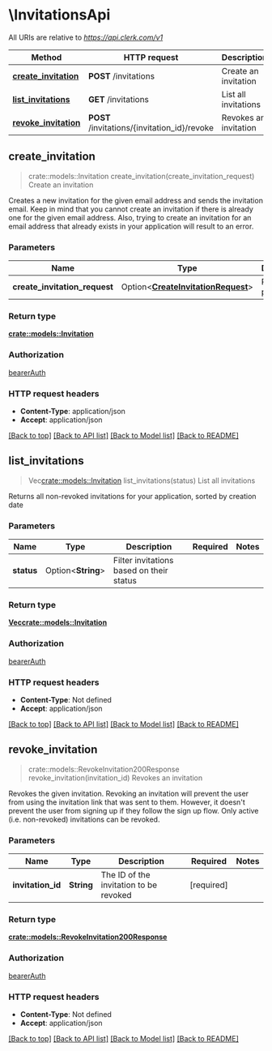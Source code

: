 # \InvitationsApi

All URIs are relative to *https://api.clerk.com/v1*

Method | HTTP request | Description
------------- | ------------- | -------------
[**create_invitation**](InvitationsApi.md#create_invitation) | **POST** /invitations | Create an invitation
[**list_invitations**](InvitationsApi.md#list_invitations) | **GET** /invitations | List all invitations
[**revoke_invitation**](InvitationsApi.md#revoke_invitation) | **POST** /invitations/{invitation_id}/revoke | Revokes an invitation



## create_invitation

> crate::models::Invitation create_invitation(create_invitation_request)
Create an invitation

Creates a new invitation for the given email address and sends the invitation email. Keep in mind that you cannot create an invitation if there is already one for the given email address. Also, trying to create an invitation for an email address that already exists in your application will result to an error.

### Parameters


Name | Type | Description  | Required | Notes
------------- | ------------- | ------------- | ------------- | -------------
**create_invitation_request** | Option<[**CreateInvitationRequest**](CreateInvitationRequest.md)> | Required parameters |  |

### Return type

[**crate::models::Invitation**](Invitation.md)

### Authorization

[bearerAuth](../README.md#bearerAuth)

### HTTP request headers

- **Content-Type**: application/json
- **Accept**: application/json

[[Back to top]](#) [[Back to API list]](../README.md#documentation-for-api-endpoints) [[Back to Model list]](../README.md#documentation-for-models) [[Back to README]](../README.md)


## list_invitations

> Vec<crate::models::Invitation> list_invitations(status)
List all invitations

Returns all non-revoked invitations for your application, sorted by creation date

### Parameters


Name | Type | Description  | Required | Notes
------------- | ------------- | ------------- | ------------- | -------------
**status** | Option<**String**> | Filter invitations based on their status |  |

### Return type

[**Vec<crate::models::Invitation>**](Invitation.md)

### Authorization

[bearerAuth](../README.md#bearerAuth)

### HTTP request headers

- **Content-Type**: Not defined
- **Accept**: application/json

[[Back to top]](#) [[Back to API list]](../README.md#documentation-for-api-endpoints) [[Back to Model list]](../README.md#documentation-for-models) [[Back to README]](../README.md)


## revoke_invitation

> crate::models::RevokeInvitation200Response revoke_invitation(invitation_id)
Revokes an invitation

Revokes the given invitation. Revoking an invitation will prevent the user from using the invitation link that was sent to them. However, it doesn't prevent the user from signing up if they follow the sign up flow. Only active (i.e. non-revoked) invitations can be revoked.

### Parameters


Name | Type | Description  | Required | Notes
------------- | ------------- | ------------- | ------------- | -------------
**invitation_id** | **String** | The ID of the invitation to be revoked | [required] |

### Return type

[**crate::models::RevokeInvitation200Response**](RevokeInvitation_200_response.md)

### Authorization

[bearerAuth](../README.md#bearerAuth)

### HTTP request headers

- **Content-Type**: Not defined
- **Accept**: application/json

[[Back to top]](#) [[Back to API list]](../README.md#documentation-for-api-endpoints) [[Back to Model list]](../README.md#documentation-for-models) [[Back to README]](../README.md)

